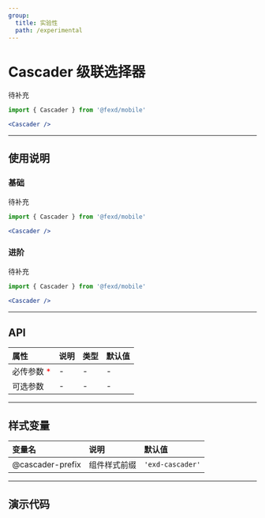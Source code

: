 ```yaml
---
group:
  title: 实验性
  path: /experimental
---
```


# Cascader 级联选择器 <ImportCost name="Cascader" />

待补充

<!-- prettier-ignore -->
```jsx | pure
import { Cascader } from '@fexd/mobile'

<Cascader />
```

---

## 使用说明

### 基础

待补充

<!-- prettier-ignore -->
```jsx | pure
import { Cascader } from '@fexd/mobile'

<Cascader />
```

### 进阶

待补充

<!-- prettier-ignore -->
```jsx | pure
import { Cascader } from '@fexd/mobile'

<Cascader />
```

---

## API

| 属性                                         | 说明 | 类型 | 默认值 |
| :------------------------------------------- | :--- | :--- | :----- |
| 必传参数 <span style="color: red;">\*</span> | -    | -    | -      |
| 可选参数                                     | -    | -    | -      |

---

## 样式变量

| 变量名           | 说明         | 默认值          |
| :--------------- | :----------- | :-------------- |
| @cascader-prefix | 组件样式前缀 | `'exd-cascader'` |

---

## 演示代码

<code src="./demos/demo1/index.tsx" />
